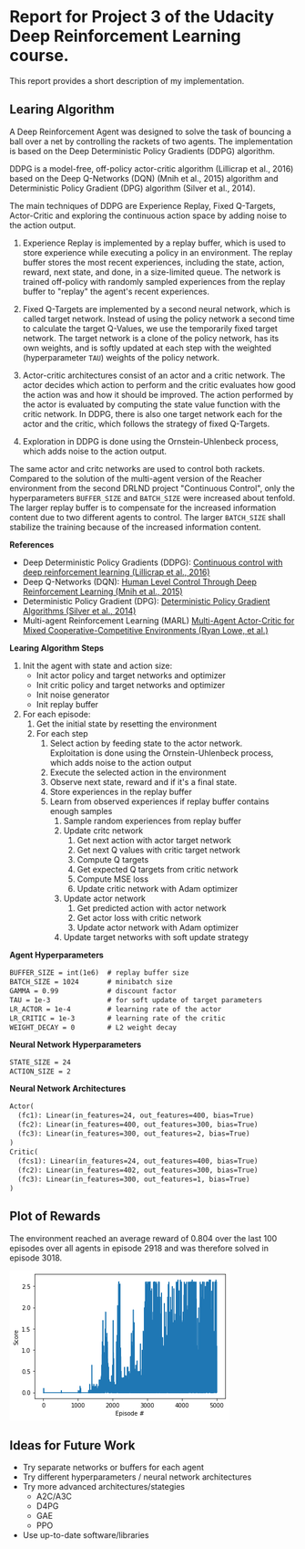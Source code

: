 # Report for Project 3 of the Udacity Deep Reinforcement Learning course.

This report provides a short description of my implementation.

## Learing Algorithm

A Deep Reinforcement Agent was designed to solve the task of bouncing a ball over a net by controlling the rackets of two agents.
The implementation is based on the Deep Deterministic Policy Gradients (DDPG) algorithm.

DDPG is a model-free, off-policy actor-critic algorithm (Lillicrap et al., 2016) based on the Deep Q-Networks (DQN) (Mnih et al., 2015) algorithm and Deterministic Policy Gradient (DPG) algorithm (Silver et al., 2014).

The main techniques of DDPG are Experience Replay, Fixed Q-Targets, Actor-Critic and exploring the continuous action space by adding noise to the action output.

1. Experience Replay is implemented by a replay buffer, which is used to store experience while executing a policy in an environment.
The replay buffer stores the most recent experiences, including the state, action, reward, next state, and done, in a size-limited queue.
The network is trained off-policy with randomly sampled experiences from the replay buffer to "replay" the agent's recent experiences.

2. Fixed Q-Targets are implemented by a second neural network, which is called target network.
Instead of using the policy network a second time to calculate the target Q-Values, we use the temporarily fixed target network.
The target network is a clone of the policy network, has its own weights, and is softly updated at each step with the weighted (hyperparameter `TAU`) weights of the policy network.

3. Actor-critic architectures consist of an actor and a critic network.
The actor decides which action to perform and the critic evaluates how good the action was and how it should be improved.
The action performed by the actor is evaluated by computing the state value function with the critic network.
In DDPG, there is also one target network each for the actor and the critic, which follows the strategy of fixed Q-Targets.

4. Exploration in DDPG is done using the Ornstein-Uhlenbeck process, which adds noise to the action output.

The same actor and critc networks are used to control both rackets.
Compared to the solution of the multi-agent version of the Reacher environment from the second DRLND project "Continuous Control", only the hyperparameters `BUFFER_SIZE` and `BATCH_SIZE` were increased about tenfold.
The larger replay buffer is to compensate for the increased information content due to two different agents to control.
The larger `BATCH_SIZE` shall stabilize the training because of the increased information content. 

**References**
- Deep Deterministic Policy Gradients (DDPG): [Continuous control with deep reinforcement learning (Lillicrap et al., 2016)](https://www.deepmind.com/publications/continuous-control-with-deep-reinforcement-learning)
- Deep Q-Networks (DQN): [Human Level Control Through Deep Reinforcement Learning (Mnih et al., 2015)](https://www.deepmind.com/publications/human-level-control-through-deep-reinforcement-learning)
- Deterministic Policy Gradient (DPG): [Deterministic Policy Gradient Algorithms (Silver et al., 2014)](https://www.deepmind.com/publications/deterministic-policy-gradient-algorithms)
- Multi-agent Reinforcement Learning (MARL) [Multi-Agent Actor-Critic for Mixed Cooperative-Competitive Environments (Ryan Lowe, et al.)](https://arxiv.org/abs/1706.02275)

**Learing Algorithm Steps**
1. Init the agent with state and action size:
   - Init actor policy and target networks and optimizer
   - Init critic policy and target networks and optimizer
   - Init noise generator
   - Init replay buffer
2. For each episode:
   1. Get the initial state by resetting the environment
   2. For each step
      1. Select action by feeding state to the actor network.  
         Exploitation is done using the Ornstein-Uhlenbeck process, which adds noise to the action output
      2. Execute the selected action in the environment
      3. Observe next state, reward and if it's a final state.
      4. Store experiences in the replay buffer
      5. Learn from observed experiences if replay buffer contains enough samples
         1. Sample random experiences from replay buffer
         2. Update critc network
            1. Get next action with actor target network
            2. Get next Q values with critic target network
            3. Compute Q targets
            4. Get expected Q targets from critic network
            5. Compute MSE loss
            5. Update critic network with Adam optimizer
         3. Update actor network
            1. Get predicted action with actor network
            2. Get actor loss with critic network
            3. Update actor network with Adam optimizer
         4. Update target networks with soft update strategy

**Agent Hyperparameters**
```
BUFFER_SIZE = int(1e6)  # replay buffer size
BATCH_SIZE = 1024       # minibatch size
GAMMA = 0.99            # discount factor
TAU = 1e-3              # for soft update of target parameters
LR_ACTOR = 1e-4         # learning rate of the actor
LR_CRITIC = 1e-3        # learning rate of the critic
WEIGHT_DECAY = 0        # L2 weight decay
```

**Neural Network Hyperparameters**
```
STATE_SIZE = 24
ACTION_SIZE = 2
```

**Neural Network Architectures**
```
Actor(
  (fc1): Linear(in_features=24, out_features=400, bias=True)
  (fc2): Linear(in_features=400, out_features=300, bias=True)
  (fc3): Linear(in_features=300, out_features=2, bias=True)
)
Critic(
  (fcs1): Linear(in_features=24, out_features=400, bias=True)
  (fc2): Linear(in_features=402, out_features=300, bias=True)
  (fc3): Linear(in_features=300, out_features=1, bias=True)
)
```

## Plot of Rewards

The environment reached an average reward of 0.804 over the last 100 episodes over all agents in episode 2918 and was therefore solved in episode 3018.

![rewards](rewards.png)

## Ideas for Future Work

- Try separate networks or buffers for each agent
- Try different hyperparameters / neural network architectures
- Try more advanced architectures/stategies
  - A2C/A3C
  - D4PG
  - GAE
  - PPO
- Use up-to-date software/libraries
